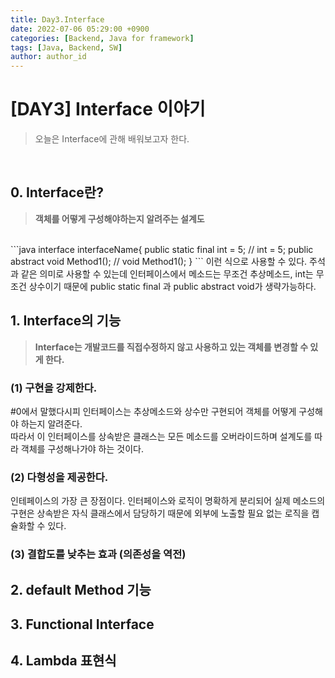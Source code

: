 ```yaml
---
title: Day3.Interface
date: 2022-07-06 05:29:00 +0900
categories: [Backend, Java for framework]
tags: [Java, Backend, SW] 
author: author_id 
---
```


# [DAY3] Interface 이야기
> 오늘은 Interface에 관해 배워보고자 한다.
<br>

## 0. Interface란?
> **객체를 어떻게 구성해야하는지 알려주는 설계도**

<br>
```java
interface interfaceName{
    public static final int = 5;    
    // int = 5;
    public abstract void Method1(); 
    // void Method1();
}
```
이런 식으로 사용할 수 있다.  
주석과 같은 의미로 사용할 수 있는데 인터페이스에서 메소드는 무조건 추상메소드, int는 무조건 상수이기 때문에 public static final 과 public abstract void가 생략가능하다.

## 1. Interface의 기능
> **Interface는 개발코드를 직접수정하지 않고 사용하고 있는 객체를 변경할 수 있게 한다.**

### (1) 구현을 강제한다.
#0에서 말했다시피 인터페이스는 추상메소드와 상수만 구현되어 객체를 어떻게 구성해야 하는지 알려준다.   
따라서 이 인터페이스를 상속받은 클래스는 모든 메소드를 오버라이드하며 설계도를 따라 객체를 구성해나가야 하는 것이다. 
<br>

### (2) 다형성을 제공한다.
인테페이스의 가장 큰 장점이다. 인터페이스와 로직이 명확하게 분리되어 실제 메소드의 구현은 상속받은 자식 클래스에서 담당하기 때문에 외부에 노출할 필요 없는 로직을 캡슐화할 수 있다.
<br>

### (3) 결합도를 낮추는 효과 (의존성을 역전)
<!--
이 말이 가장 어려웠다. Dependency Injection, Dependency Inversion등의 용어가 나오는데 머리가 아팠다.
<br>
우선 **Dependency Injection** 부터 알아보자.
<br>
---

#### Dependency Injection (DI) : 의존관계 주입

수업때 했던 예로 로그인이 있다. 우리는 kakao로 로그인할때와 naver로 로그인할때에 따라 아이디와 비밀번호가 달라진다. 뭘로 로그인하느냐에 따라 로그인방법이 달라지는 것이다.   
이는 ***"user가 로그인종류에 의존한다"*** 라고 말할 수 있다.  
코드로 표현하면 다음과 같다.
```java
class User{
    private login Login;

    public User(){
        login = new Login;
    }
}
```
---

위의 코드는 단순히 login에만 의존하게 된다. 하지만 naver, kakao등 다양한 로그인을 의존받을 수 있게 하기위해 ***"인터페이스 추상화"***가 필요한 것이다.  
이 과정을 거치게 되면 인터페이스를 통해 더 다양한 의존 관계를 맺을 수 있고, 실제 구현 클래스와는 관계가 느슨해져 결합도가 낮아지게 된다.

---

그래서 결론적으로 **DI**란 

-->




## 2. default Method 기능
## 3. Functional Interface
## 4. Lambda 표현식
